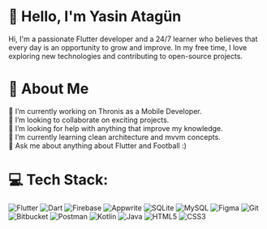# 👋 Hello, I'm Yasin Atagün
Hi, I'm a passionate Flutter developer and a 24/7 learner who believes that every day is an opportunity to grow and improve. In my free time, I love exploring new technologies and contributing to open-source projects.

# 🚀 About Me

🔭 I’m currently working on Thronis as a Mobile Developer.<br>👯 I’m looking to collaborate on exciting projects.<br>🤝 I’m looking for help with anything that improve my knowledge.<br>🌱 I’m currently learning clean architecture and mvvm concepts.<br>💬 Ask me about anything about Flutter and Football :)<br>

# 💻 Tech Stack:
![Flutter](https://img.shields.io/badge/Flutter-%2302569B.svg?style=for-the-badge&logo=Flutter&logoColor=white) ![Dart](https://img.shields.io/badge/dart-%230175C2.svg?style=for-the-badge&logo=dart&logoColor=white) ![Firebase](https://img.shields.io/badge/firebase-a08021?style=for-the-badge&logo=firebase&logoColor=ffcd34) ![Appwrite](https://img.shields.io/badge/Appwrite-%23FD366E.svg?style=for-the-badge&logo=appwrite&logoColor=white) ![SQLite](https://img.shields.io/badge/sqlite-%2307405e.svg?style=for-the-badge&logo=sqlite&logoColor=white) ![MySQL](https://img.shields.io/badge/mysql-4479A1.svg?style=for-the-badge&logo=mysql&logoColor=white) ![Figma](https://img.shields.io/badge/figma-%23F24E1E.svg?style=for-the-badge&logo=figma&logoColor=white) ![Git](https://img.shields.io/badge/git-%23F05033.svg?style=for-the-badge&logo=git&logoColor=white) ![Bitbucket](https://img.shields.io/badge/bitbucket-%230047B3.svg?style=for-the-badge&logo=bitbucket&logoColor=white) ![Postman](https://img.shields.io/badge/Postman-FF6C37?style=for-the-badge&logo=postman&logoColor=white) ![Kotlin](https://img.shields.io/badge/kotlin-%237F52FF.svg?style=for-the-badge&logo=kotlin&logoColor=white) ![Java](https://img.shields.io/badge/java-%23ED8B00.svg?style=for-the-badge&logo=openjdk&logoColor=white) ![HTML5](https://img.shields.io/badge/html5-%23E34F26.svg?style=for-the-badge&logo=html5&logoColor=white) ![CSS3](https://img.shields.io/badge/css3-%231572B6.svg?style=for-the-badge&logo=css3&logoColor=white)

<!--
## 📊 GitHub Stats

<table>
  <tr>
    <td><img src="https://github-readme-stats.vercel.app/api?username=yasinatagun&show_icons=true&theme=radical" width="100%" /></td>
    <td><img src="https://github-readme-stats.vercel.app/api/top-langs/?username=yasinatagun&theme=radical&layout=compact&card_width=495" /></td>
  </tr>
</table>
-->


